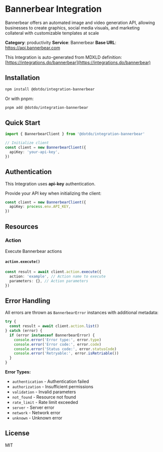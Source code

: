 # Bannerbear Integration

Bannerbear offers an automated image and video generation API, allowing businesses to create graphics, social media visuals, and marketing collateral with customizable templates at scale

**Category**: productivity
**Service**: Bannerbear
**Base URL**: https://api.bannerbear.com

This Integration is auto-generated from MDXLD definition: [https://integrations.do/bannerbear](https://integrations.do/bannerbear)

## Installation

```bash
npm install @dotdo/integration-bannerbear
```

Or with pnpm:

```bash
pnpm add @dotdo/integration-bannerbear
```

## Quick Start

```typescript
import { BannerbearClient } from '@dotdo/integration-bannerbear'

// Initialize client
const client = new BannerbearClient({
  apiKey: 'your-api-key',
})
```

## Authentication

This Integration uses **api-key** authentication.

Provide your API key when initializing the client:

```typescript
const client = new BannerbearClient({
  apiKey: process.env.API_KEY,
})
```

## Resources

### Action

Execute Bannerbear actions

#### `action.execute()`

```typescript
const result = await client.action.execute({
  action: 'example', // Action name to execute
  parameters: {}, // Action parameters
})
```

## Error Handling

All errors are thrown as `BannerbearError` instances with additional metadata:

```typescript
try {
  const result = await client.action.list()
} catch (error) {
  if (error instanceof BannerbearError) {
    console.error('Error type:', error.type)
    console.error('Error code:', error.code)
    console.error('Status code:', error.statusCode)
    console.error('Retryable:', error.isRetriable())
  }
}
```

**Error Types:**

- `authentication` - Authentication failed
- `authorization` - Insufficient permissions
- `validation` - Invalid parameters
- `not_found` - Resource not found
- `rate_limit` - Rate limit exceeded
- `server` - Server error
- `network` - Network error
- `unknown` - Unknown error

## License

MIT
